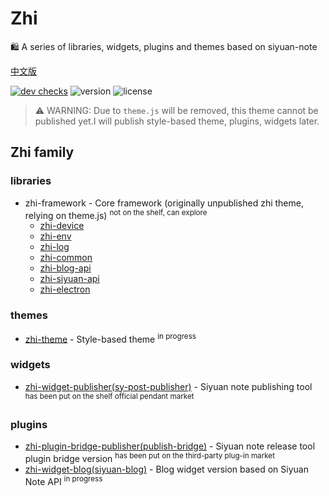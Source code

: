 # Zhi

🛍️ A series of libraries, widgets, plugins and themes based on siyuan-note

[中文版](README_zh_CN.md)

[![dev checks](https://img.shields.io/github/checks-status/terwer/zhi/dev?label=build)](https://github.com/terwer/zhi/tree/dev)
![version](https://img.shields.io/github/release/terwer/zhi.svg?style=flat-square)
![license](https://img.shields.io/badge/license-GPL-blue.svg?style=popout-square)

> ⚠️ WARNING: Due to `theme.js` will be removed, this theme cannot be published yet.I will publish style-based theme, plugins, widgets later.

## Zhi family

### libraries
- zhi-framework - Core framework (originally unpublished zhi theme, relying on theme.js) <sup> not on the shelf, can explore </sup>
  - [zhi-device](https://github.com/terwer/zhi/tree/main/libs/zhi-device)
  - [zhi-env](https://github.com/terwer/zhi/tree/main/libs/zhi-env)
  - [zhi-log](https://github.com/terwer/zhi/tree/main/libs/zhi-log)
  - [zhi-common](https://github.com/terwer/zhi/tree/main/libs/zhi-common)
  - [zhi-blog-api](https://github.com/terwer/zhi/tree/main/libs/zhi-blog-api)
  - [zhi-siyuan-api](https://github.com/terwer/zhi/tree/main/libs/zhi-siyuan-api)
  - [zhi-electron](https://github.com/terwer/zhi/tree/main/libs/zhi-electron)

### themes
- [zhi-theme](https://github.com/terwer/zhi-theme) - Style-based theme <sup> in progress </sup>

### widgets
- [zhi-widget-publisher(sy-post-publisher)](https://github.com/terwer/src-sy-post-publisher) - Siyuan note publishing tool <sup> has been put on the shelf official pendant market </sup>

### plugins
- [zhi-plugin-bridge-publisher(publish-bridge)](https://github.com/terwer/publish-bridge) - Siyuan note release tool plugin bridge version <sup> has been put on the third-party plug-in market </sup>
- [zhi-widget-blog(siyuan-blog)](https://github.com/terwer/siyuan-blog) - Blog widget version based on Siyuan Note API <sup> in progress </sup>
